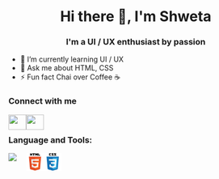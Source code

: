 <h1 align="center">
        Hi there 👋, I'm Shweta
</h1>

<h3 align="center">
        I'm a UI / UX enthusiast by passion 
</h3
</br>

- 🌱 I’m currently learning UI / UX
- 💬 Ask me about HTML, CSS
- ⚡ Fun fact Chai over Coffee ☕️

### Connect with me
<a href="https://www.linkedin.com/in/shweta-mamgain-09071998/">
    <img align="left" width="35px" height="30px"  src="https://camo.githubusercontent.com/b65faae8871ebbdb99790f2644ea7f3c89800b0c/68747470733a2f2f63646e2e6a7364656c6976722e6e65742f6e706d2f73696d706c652d69636f6e734076332f69636f6e732f6c696e6b6564696e2e737667"/>
</a>

<a href="https://www.instagram.com/shwetamamgainn/">
    <img align="left" width="35px" height="30px" src="https://cdn.jsdelivr.net/npm/simple-icons@3.0.1/icons/instagram.svg"/>
</a>

<br />


### Language and Tools:
<img align="left" width="35px" src="https://camo.githubusercontent.com/c205ecbe12500177d102169d97bc1c17c545155fdf5ec78c08d54ac53e5b38c1/68747470733a2f2f63646e2e776f726c64766563746f726c6f676f2e636f6d2f6c6f676f732f61646f62652d78642e737667"/>
<img align="left" width="35px" src="https://raw.githubusercontent.com/devicons/devicon/master/icons/html5/html5-original-wordmark.svg"/>
<img align="left" width="35px" src="https://raw.githubusercontent.com/devicons/devicon/master/icons/css3/css3-original-wordmark.svg"/> 


